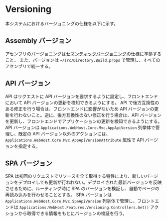 # Versioning

本システムにおけるバージョニングの仕様を以下に示す。

## Assembly バージョン

アセンブリのバージョニングは[セマンティックバージョニング](https://semver.org/lang/ja/)の仕様に準拠すること。
また、バージョンは `~/src/Directory.Build.props` で管理し、すべてのアセンブリで統一する。

## API バージョン

API はリクエストに API バージョンを要求するように設定し、フロントエンドにおいて API バージョンの更新を検知できるようにする。
API で後方互換性のある修正を行う場合は、フロントエンドに影響がないため API バージョンの更新を行わないこと。逆に、後方互換性のない修正を行う場合は、API バージョンを更新し、フロントエンドでアプリケーションの更新を検知できるようにする。
API バージョンは `Applications.WebHost.Core.Mvc.AppApiVersion` 列挙体で管理し、既定の API バージョン以外のアクションには、`Applications.WebHost.Core.Mvc.AppApiVersionAttribute` 属性で API バージョンを指定する。

## SPA バージョン

SPA は初回のリクエストでリソースを全て取得する特性により、新しいバージョンをデプロイしても更新が行われない。デプロイされた最新バージョンを反映させるために、ルーティング時に SPA のバージョンを検証し、自動でページの再読み込みを行わせることとする。
SPA バージョンは `Applications.WebHost.Core.Mvc.SpaApiVersion` 列挙体で管理し、フロントエンドは `Applications.WebHost.Features.Versioning.Controllers.Get()` アクションから取得できる情報をもとにバージョンの検証を行う。
